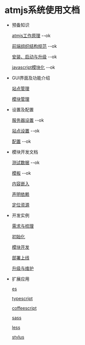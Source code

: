 # atmjs系统使用文档
* 预备知识

    [atmjs工作原理](./doc/ready/工作原理.md) --ok

    [前端组织结构规范](./doc/ready/组织结构.md) --ok

    [安装、启动与升级](./doc/ready/安装与启动.md) --ok

    [javascript模块化](./doc/ready/js模块化.md) --ok

* GUI界面及功能介绍

    [站点管理](./doc/gui/站点管理.md)

    [模块管理](./doc/gui/模块管理.md)

* 设置及配置

    [服务器设置](./doc/control/服务器设置.md) --ok

    [站点设置](./doc/control/站点设置.md) --ok

    [配置](./doc/control/配置.md) --ok

* 模块开发文档

    [测试数据](./doc/module/测试数据.md) --ok

    [模板](./doc/module/模板.md) --ok

    [内容嵌入](./doc/module/内容嵌入.md)

    [声明依赖](./doc/module/声明依赖.md)

    [定位资源](./doc/module/定位资源.md)

* 开发实例

    [需求与梳理](./doc/demo/需求与梳理.md)

    [初始化](./doc/demo/初始化.md)

    [模块开发](./doc/demo/模块开发.md)

    [部署上线](./doc/demo/部署上线.md)

    [升级与维护](./doc/demo/升级与维护.md)

* 扩展应用

    [es](./doc/extend/es.md)

    [typescript](./doc/extend/typescript.md)

    [coffeescript](./doc/extend/coffee.md)

    [sass](./doc/extend/sass.md)

    [less](./doc/extend/less.md)

    [stylus](./doc/extend/stylus.md)



